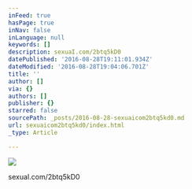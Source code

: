 ```yaml
---
inFeed: true
hasPage: true
inNav: false
inLanguage: null
keywords: []
description: sexuaI.com/2btq5kD0
datePublished: '2016-08-28T19:11:01.934Z'
dateModified: '2016-08-28T19:04:06.701Z'
title: ''
author: []
via: {}
authors: []
publisher: {}
starred: false
sourcePath: _posts/2016-08-28-sexuaicom2btq5kd0.md
url: sexuaicom2btq5kd0/index.html
_type: Article

---
```

![](https://the-grid-user-content.s3-us-west-2.amazonaws.com/f7633848-e745-49e3-b6cb-8d07bd75ae28.jpg)

sexuaI.com/2btq5kD0